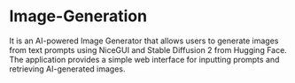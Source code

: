 # Image-Generation
It is an AI-powered Image Generator that allows users to generate images from text prompts using NiceGUI and Stable Diffusion 2 from Hugging Face. The application provides a simple web interface for inputting prompts and retrieving AI-generated images.
